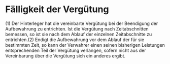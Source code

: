 # Fälligkeit der Vergütung

(1) Der Hinterleger hat die vereinbarte Vergütung bei der Beendigung der Aufbewahrung zu entrichten. Ist die Vergütung nach Zeitabschnitten bemessen, so ist sie nach dem Ablauf der einzelnen Zeitabschnitte zu entrichten.(2) Endigt die Aufbewahrung vor dem Ablauf der für sie bestimmten Zeit, so kann der Verwahrer einen seinen bisherigen Leistungen entsprechenden Teil der Vergütung verlangen, sofern nicht aus der Vereinbarung über die Vergütung sich ein anderes ergibt. 

